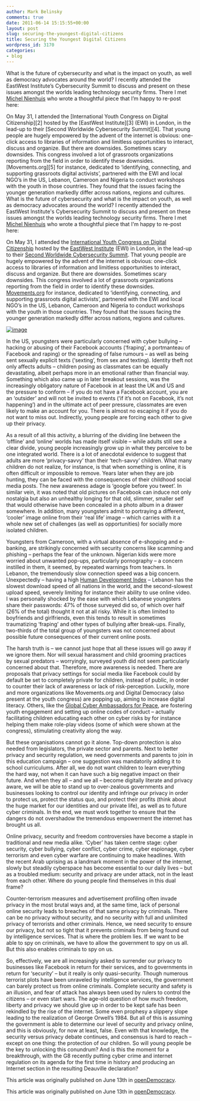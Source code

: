 ```yaml
---
author: Mark Belinsky
comments: true
date: 2011-06-14 15:15:55+00:00
layout: post
slug: securing-the-youngest-digital-citizens
title: Securing the Youngest Digital Citizens
wordpress_id: 3170
categories:
- blog
---
```


What is the future of cybersecurity and what is the impact on youth, as well as democracy advocates around the world? I recently attended the EastWest Institute’s Cybersecurity Summit to discuss and present on these issues amongst the worlds leading technology security firms. There I met [Michel Nienhuis][1] who wrote a thoughtful piece that I’m happy to re-post here:

 [1]: http://twitter.com/#!/michelnienhuis

On May 31, I attended the [International Youth Congress on Digital Citizenship][2] hosted by the [EastWest Institute][3] (EWI) in London, in the lead-up to their [Second Worldwide Cybersecurity Summit][4]. That young people are hugely empowered by the advent of the internet is obvious: one-click access to libraries of information and limitless opportunities to interact, discuss and organize. But there are downsides. Sometimes scary downsides. This congress involved a lot of grassroots organizations reporting from the field in order to identify these downsides. [Movements.org][5] for instance, dedicated to ‘identifying, connecting, and supporting grassroots digital activists’, partnered with the EWI and local NGO’s in the US, Lebanon, Cameroon and Nigeria to conduct workshops with the youth in those countries. They found that the issues facing the younger generation markedly differ across nations, regions and cultures.
What is the future of cybersecurity and what is the impact on youth, as well as democracy advocates around the world? I recently attended the EastWest Institute's Cybersecurity Summit to discuss and present on these issues amongst the worlds leading technology security firms. There I met [Michel Nienhuis](http://twitter.com/#!/michelnienhuis) who wrote a thoughtful piece that I'm happy to re-post here:

On May 31, I attended the [International Youth Congress on Digital Citizenship](http://www.cybersummit2011.com/component/content/article/27) hosted by the [EastWest Institute](http://www.ewi.info/) (EWI) in London, in the lead-up to their [Second Worldwide Cybersecurity Summit](http://www.cybersummit2011.com/). That young people are hugely empowered by the advent of the internet is obvious: one-click access to libraries of information and limitless opportunities to interact, discuss and organize. But there are downsides. Sometimes scary downsides. This congress involved a lot of grassroots organizations reporting from the field in order to identify these downsides. [Movements.org](http://www.movements.org/) for instance, dedicated to ‘identifying, connecting, and supporting grassroots digital activists’, partnered with the EWI and local NGO’s in the US, Lebanon, Cameroon and Nigeria to conduct workshops with the youth in those countries. They found that the issues facing the younger generation markedly differ across nations, regions and cultures.

[![image](http://farm3.static.flickr.com/2457/5835839929_81cbf5c7d2.jpg)](http://www.flickr.com/photos/digitaldemocracy/5835839929/in/photostream)

In the US, youngsters were particularly concerned with cyber bullying – hacking or abusing of their Facebook accounts (‘fraping’, a portmanteau of Facebook and raping) or the spreading of false rumours – as well as being sent sexually explicit texts (‘sexting’, from sex and texting). Identity theft not only affects adults – children posing as classmates can be equally devastating, albeit perhaps more in an emotional rather than financial way. Something which also came up in later breakout sessions, was the increasingly obligatory nature of Facebook in at least the UK and US and the pressure to conform – if you do not have a Facebook account, you are an ‘outsider’ and will not be invited to events (‘if it’s not on Facebook, it’s not happening’) and in the ultimate act of peer pressure, classmates are even likely to make an account for you. There is almost no escaping it if you do not want to miss out. Indirectly, young people are forcing each other to give up their privacy.

As a result of all this activity, a blurring of the dividing line between the ‘offline’ and ‘online’ worlds has made itself visible – while adults still see a clear divide, young people increasingly grow up in what they perceive to be one integrated world. There is a lot of anecdotal evidence to suggest that adults are more ‘privacy-savvy’ than their ‘tech-savvy’ children. What many children do not realize, for instance, is that when something is online, it is often difficult or impossible to remove. Years later when they are job hunting, they can be faced with the consequences of their childhood social media posts. The new awareness adage is ‘google before you tweet’. In similar vein, it was noted that old pictures on Facebook can induce not only nostalgia but also an unhealthy longing for that old, slimmer, smaller self that would otherwise have been concealed in a photo album in a drawer somewhere. In addition, many youngsters admit to portraying a different, ‘cooler’ image online from their ‘real life’ image – which carries with it a whole new set of challenges (as well as opportunities) for socially more isolated children.

Youngsters from Cameroon, with a virtual absence of e-shopping and e-banking, are strikingly concerned with security concerns like scamming and phishing – perhaps the fear of the unknown. Nigerian kids were more worried about unwanted pop-ups, particularly pornography – a concern instilled in them, it seemed, by repeated warnings from teachers. In Lebanon, the tremendously slow connection speed was a big concern. Unexpectedly – having a high [Human Development Index](http://hdr.undp.org/en/reports/global/hdr2010/) – Lebanon has the slowest download speed of all nations in the world, and the second-slowest upload speed, severely limiting for instance their ability to use online video. I was personally shocked by the ease with which Lebanese youngsters share their passwords: 47% of those surveyed did so, of which over half (26% of the total) thought it not at all risky. While it is often limited to boyfriends and girlfriends, even this tends to result in sometimes traumatizing ‘fraping’ and other types of bullying after break-ups. Finally, two-thirds of the total group of youngsters was not concerned about possible future consequences of their current online posts.

The harsh truth is – we cannot just hope that all these issues will go away if we ignore them. Nor will sexual harassment and child grooming practices by sexual predators – worryingly, surveyed youth did not seem particularly concerned about that. Therefore, more awareness is needed. There are proposals that privacy settings for social media like Facebook could by default be set to completely private for children, instead of public, in order to counter their lack of awareness or lack of risk-perception. Luckily, more and more organizations like Movements.org and Digital Democracy (also present at the youth congress) are popping up, aiming to increase digital literacy. Others, like the [Global Cyber Ambassadors for Peace](http://www.e-wwg.com/unesco.htm), are fostering youth engagement and setting up online codes of conduct – actually facilitating children educating each other on cyber risks by for instance helping them make role-play videos (some of which were shown at the congress), stimulating creativity along the way.

But these organisations cannot go it alone. Top-down protection is also needed from legislators, the private sector and parents. Next to better privacy and security regulation, we need governments and parents to join in this education campaign – one suggestion was mandatorily adding it to school curriculums. After all, we do not want children to learn everything the hard way, not when it can have such a big negative impact on their future. And when they all – and we all – become digitally literate and privacy aware, we will be able to stand up to over-zealous governments and businesses looking to control our identity and infringe our privacy in order to protect us, protect the status quo, and protect their profits (think about the huge market for our identities and our private life), as well as to future cyber criminals. In the end, we must work together to ensure that the dangers do not overshadow the tremendous empowerment the internet has brought us all.

Online privacy, security and freedom controversies have become a staple in traditional and new media alike. ‘Cyber’ has taken centre stage: cyber security, cyber bullying, cyber conflict, cyber crime, cyber espionage, cyber terrorism and even cyber warfare are continuing to make headlines. With the recent Arab uprising as a landmark moment in the power of the internet, slowly but steadily cyberspace has become essential to our daily lives – but as a troubled medium: security and privacy are under attack, not in the least from each other. Where do young people find themselves in this dual frame?

Counter-terrorism measures and advertisement profiling often invade privacy in the most brutal ways and, at the same time, lack of personal online security leads to breaches of that same privacy by criminals. There can be no privacy without security, and no security with full and unlimited privacy of terrorists and other criminals. Hence, we need security to ensure our privacy, but not so tight that it prevents criminals from being found out by intelligence services. That is where the problem lies. If we want to be able to spy on criminals, we have to allow the government to spy on us all. But this also enables criminals to spy on us.

So, effectively, we are all increasingly asked to surrender our privacy to businesses like Facebook in return for their services, and to governments in return for ‘security’ – but it really is only quasi-security. Though numerous terrorist plots have been unraveled by intelligence services, the government can barely protect us from online criminals. Complete security and safety is an illusion, and fear of attack has always been used by rulers to control the citizens – or even start wars. The age-old question of how much freedom, liberty and privacy we should give up in order to be kept safe has been rekindled by the rise of the internet. Some even prophesy a slippery slope leading to the realization of George Orwell’s 1984. But all of this is assuming the government is able to determine our level of security and privacy online, and this is obviously, for now at least, false. Even with that knowledge, the security versus privacy debate continues, and consensus is hard to reach – except on one thing: the protection of our children. So will young people be the key to unlocking this conundrum? And is this the moment for a breakthrough, with the G8 recently putting cyber crime and internet regulation on its agenda for the first time in history and producing an Internet section in the resulting Deauville declaration?

This article was originally published on June 13th in [openDemocracy][9]. 


 [9]: http://www.opendemocracy.net/michel-nienhuis/digital-young-citizens-unlocking-privacy-versus-security-debate
This article was originally published on June 13th in [openDemocracy](http://www.opendemocracy.net/michel-nienhuis/digital-young-citizens-unlocking-privacy-versus-security-debate).
